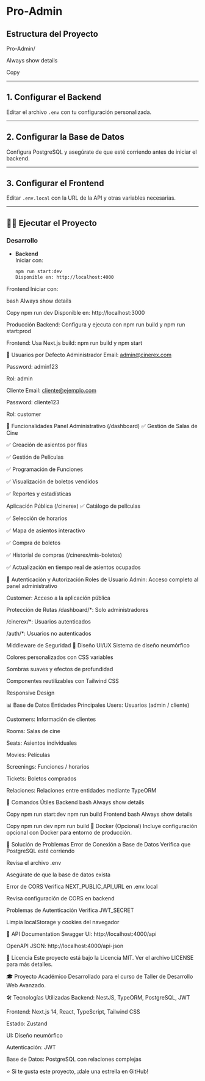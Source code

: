 # Pro-Admin

## Estructura del Proyecto

Pro-Admin/

Always show details

Copy

---

## 1. Configurar el Backend

Editar el archivo `.env` con tu configuración personalizada.

---

## 2. Configurar la Base de Datos

Configura PostgreSQL y asegúrate de que esté corriendo antes de iniciar el backend.

---

## 3. Configurar el Frontend

Editar `.env.local` con la URL de la API y otras variables necesarias.

---

## 🏃‍♂️ Ejecutar el Proyecto

### Desarrollo

-   **Backend**  
     Iniciar con:
    ```bash
    npm run start:dev
    Disponible en: http://localhost:4000
    ```

Frontend
Iniciar con:

bash
Always show details

Copy
npm run dev
Disponible en: http://localhost:3000

Producción
Backend: Configura y ejecuta con npm run build y npm run start:prod

Frontend: Usa Next.js build: npm run build y npm start

👥 Usuarios por Defecto
Administrador
Email: admin@cinerex.com

Password: admin123

Rol: admin

Cliente
Email: cliente@ejemplo.com

Password: cliente123

Rol: customer

🎯 Funcionalidades
Panel Administrativo (/dashboard)
✅ Gestión de Salas de Cine

✅ Creación de asientos por filas

✅ Gestión de Películas

✅ Programación de Funciones

✅ Visualización de boletos vendidos

✅ Reportes y estadísticas

Aplicación Pública (/cinerex)
✅ Catálogo de películas

✅ Selección de horarios

✅ Mapa de asientos interactivo

✅ Compra de boletos

✅ Historial de compras (/cinerex/mis-boletos)

✅ Actualización en tiempo real de asientos ocupados

🔐 Autenticación y Autorización
Roles de Usuario
Admin: Acceso completo al panel administrativo

Customer: Acceso a la aplicación pública

Protección de Rutas
/dashboard/\*: Solo administradores

/cinerex/\*: Usuarios autenticados

/auth/\*: Usuarios no autenticados

Middleware de Seguridad
🎨 Diseño UI/UX
Sistema de diseño neumórfico

Colores personalizados con CSS variables

Sombras suaves y efectos de profundidad

Componentes reutilizables con Tailwind CSS

Responsive Design

📊 Base de Datos
Entidades Principales
Users: Usuarios (admin / cliente)

Customers: Información de clientes

Rooms: Salas de cine

Seats: Asientos individuales

Movies: Películas

Screenings: Funciones / horarios

Tickets: Boletos comprados

Relaciones:
Relaciones entre entidades mediante TypeORM

🔧 Comandos Útiles
Backend
bash
Always show details

Copy
npm run start:dev
npm run build
Frontend
bash
Always show details

Copy
npm run dev
npm run build
🐳 Docker (Opcional)
Incluye configuración opcional con Docker para entorno de producción.

🚨 Solución de Problemas
Error de Conexión a Base de Datos
Verifica que PostgreSQL esté corriendo

Revisa el archivo .env

Asegúrate de que la base de datos exista

Error de CORS
Verifica NEXT_PUBLIC_API_URL en .env.local

Revisa configuración de CORS en backend

Problemas de Autenticación
Verifica JWT_SECRET

Limpia localStorage y cookies del navegador

📝 API Documentation
Swagger UI: http://localhost:4000/api

OpenAPI JSON: http://localhost:4000/api-json



📄 Licencia
Este proyecto está bajo la Licencia MIT. Ver el archivo LICENSE para más detalles.

🎓 Proyecto Académico
Desarrollado para el curso de Taller de Desarrollo Web Avanzado.

🛠 Tecnologías Utilizadas
Backend: NestJS, TypeORM, PostgreSQL, JWT

Frontend: Next.js 14, React, TypeScript, Tailwind CSS

Estado: Zustand

UI: Diseño neumórfico

Autenticación: JWT

Base de Datos: PostgreSQL con relaciones complejas

⭐ Si te gusta este proyecto, ¡dale una estrella en GitHub!
